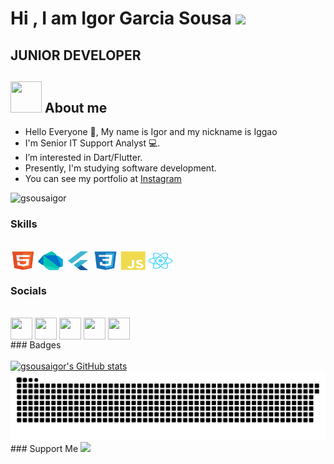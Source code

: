 <h1>Hi , I am Igor Garcia Sousa <img src="https://media.giphy.com/media/hvRJCLFzcasrR4ia7z/giphy.gif" width="35"></h1>
<h2>  JUNIOR DEVELOPER </h2>

## <img src = "https://user-images.githubusercontent.com/63050133/156777293-72a6e681-2582-4a9d-ad92-09d1181d47c7.gif" width = 50px height = 50px>  About me

- Hello Everyone 👋, My name is Igor and my nickname is Iggao<br>
- I'm Senior IT Support Analyst 💻.<br>
- I’m interested in Dart/Flutter.<br>
- Presently, I'm studying software development.<br>
- You can see my portfolio at [Instagram](http://www.instagram.com/gsousaigor.dev)<br>

<img src="https://komarev.com/ghpvc/?username=gsousaigor&label=Profile%20views&color=8042fc&style=plastic" alt="gsousaigor" /> 

### Skills
<p>
    <div align="left">
        <div style="display: inline_block"><br>
            <img align="center" alt="Igor-HTML" height="30" width="40" src="https://raw.githubusercontent.com/devicons/devicon/master/icons/html5/html5-original.svg">
            <img align="center" alt="Igor-dart" height="30" width="40" src="https://raw.githubusercontent.com/devicons/devicon/master/icons/dart/dart-original.svg">
            <img align="center" alt="Igor-flutter" height="30" width="40" src="https://raw.githubusercontent.com/devicons/devicon/master/icons/flutter/flutter-original.svg">
            <img align="center" alt="Igor-CSS" height="30" width="40" src="https://raw.githubusercontent.com/devicons/devicon/master/icons/css3/css3-original.svg">
            <img align="center" alt="Igor-Js" height="30" width="40" src="https://raw.githubusercontent.com/devicons/devicon/master/icons/javascript/javascript-plain.svg">
            <img align="center" alt="Igor-React" height="30" width="40" src="https://raw.githubusercontent.com/devicons/devicon/master/icons/react/react-original.svg">
        </div>
    </div>

### Socials
<p>
    <div align="left">
            <div style="display: inline_block"><br>
                <a href="http://www.instagram.com/gsousaigor.dev" target="_blank" rel="noopener noreferrer"><img align="center" height="35" width="35" src="https://raw.githubusercontent.com/danielcranney/readme-generator/main/public/icons/socials/instagram.svg"></a>
                <a href="https://www.linkedin.com/in/gsousaigor/" target="_blank" rel="noopener noreferrer"><img align="center" height="35" width="35" src="https://raw.githubusercontent.com/danielcranney/readme-generator/main/public/icons/socials/linkedin.svg"></a>
                <a href="#" target="_blank" rel="noopener noreferrer"><img align="center" height="35" width="35" src="https://raw.githubusercontent.com/danielcranney/readme-generator/main/public/icons/socials/youtube.svg"></a>
                <a href="https://znap.link/gsousaigor" target="_blank" rel="noopener noreferrer"><img align="center" height="35" width="35" src="https://uploads-ssl.webflow.com/6026bc921eff07d61a132750/602843b7b4409e5ea0cbcc1c_social-logo-2.png"></a>
                <a href="https://www.github.com/gsousaigor" target="_blank" rel="noopener noreferrer"><img align="center" height="35" width="35" src="https://raw.githubusercontent.com/danielcranney/readme-generator/main/public/icons/socials/github.svg"></a>
            </div>
    </div>
### Badges
<div align="left">
        <div style="display: inline_block"><br>
<a href="https://www.github.com/gsousaigor"><img src="https://github-readme-stats.vercel.app/api?username=gsousaigor&show_icons=true&hide=&count_private=true&title_color=8042fc&text_color=ffffff&icon_color=8042fc&bg_color=000000&hide_border=true&show_icons=true" alt="gsousaigor's GitHub stats" />
</a>
<img src="https://github.com/gilbertogoncalvesdelima/gilbertogoncalvesdelima/blob/output/github-contribution-grid-snake.svg">
</div>
    </div>
### Support Me
<a href="#"><img src="https://cdn.buymeacoffee.com/buttons/v2/default-yellow.png" width="200" /></a>
